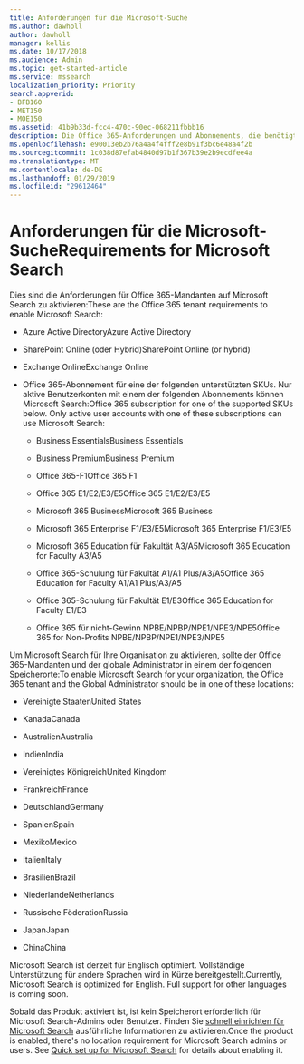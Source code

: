 ```yaml
---
title: Anforderungen für die Microsoft-Suche
ms.author: dawholl
author: dawholl
manager: kellis
ms.date: 10/17/2018
ms.audience: Admin
ms.topic: get-started-article
ms.service: mssearch
localization_priority: Priority
search.appverid:
- BFB160
- MET150
- MOE150
ms.assetid: 41b9b33d-fcc4-470c-90ec-068211fbbb16
description: Die Office 365-Anforderungen und Abonnements, die benötigt werden, aktivieren Microsoft Search
ms.openlocfilehash: e90013eb2b76a4a4f4fff2e8b91f3bc6e48a4f2b
ms.sourcegitcommit: 1c038d87efab4840d97b1f367b39e2b9ecdfee4a
ms.translationtype: MT
ms.contentlocale: de-DE
ms.lasthandoff: 01/29/2019
ms.locfileid: "29612464"
---
```

# <a name="requirements-for-microsoft-search"></a><span data-ttu-id="611ac-103">Anforderungen für die Microsoft-Suche</span><span class="sxs-lookup"><span data-stu-id="611ac-103">Requirements for Microsoft Search</span></span>

<span data-ttu-id="611ac-104">Dies sind die Anforderungen für Office 365-Mandanten auf Microsoft Search zu aktivieren:</span><span class="sxs-lookup"><span data-stu-id="611ac-104">These are the Office 365 tenant requirements to enable Microsoft Search:</span></span> 
  
- <span data-ttu-id="611ac-105">Azure Active Directory</span><span class="sxs-lookup"><span data-stu-id="611ac-105">Azure Active Directory</span></span>
    
- <span data-ttu-id="611ac-106">SharePoint Online (oder Hybrid)</span><span class="sxs-lookup"><span data-stu-id="611ac-106">SharePoint Online (or hybrid)</span></span>
    
- <span data-ttu-id="611ac-107">Exchange Online</span><span class="sxs-lookup"><span data-stu-id="611ac-107">Exchange Online</span></span>
    
- <span data-ttu-id="611ac-p101">Office 365-Abonnement für eine der folgenden unterstützten SKUs. Nur aktive Benutzerkonten mit einem der folgenden Abonnements können Microsoft Search:</span><span class="sxs-lookup"><span data-stu-id="611ac-p101">Office 365 subscription for one of the supported SKUs below. Only active user accounts with one of these subscriptions can use Microsoft Search:</span></span>
    
  - <span data-ttu-id="611ac-110">Business Essentials</span><span class="sxs-lookup"><span data-stu-id="611ac-110">Business Essentials</span></span>
    
  - <span data-ttu-id="611ac-111">Business Premium</span><span class="sxs-lookup"><span data-stu-id="611ac-111">Business Premium</span></span>
    
  - <span data-ttu-id="611ac-112">Office 365-F1</span><span class="sxs-lookup"><span data-stu-id="611ac-112">Office 365 F1</span></span>
    
  - <span data-ttu-id="611ac-113">Office 365 E1/E2/E3/E5</span><span class="sxs-lookup"><span data-stu-id="611ac-113">Office 365 E1/E2/E3/E5</span></span>
    
  - <span data-ttu-id="611ac-114">Microsoft 365 Business</span><span class="sxs-lookup"><span data-stu-id="611ac-114">Microsoft 365 Business</span></span>
    
  - <span data-ttu-id="611ac-115">Microsoft 365 Enterprise F1/E3/E5</span><span class="sxs-lookup"><span data-stu-id="611ac-115">Microsoft 365 Enterprise F1/E3/E5</span></span>
    
  - <span data-ttu-id="611ac-116">Microsoft 365 Education für Fakultät A3/A5</span><span class="sxs-lookup"><span data-stu-id="611ac-116">Microsoft 365 Education for Faculty A3/A5</span></span>
    
  - <span data-ttu-id="611ac-117">Office 365-Schulung für Fakultät A1/A1 Plus/A3/A5</span><span class="sxs-lookup"><span data-stu-id="611ac-117">Office 365 Education for Faculty A1/A1 Plus/A3/A5</span></span>
    
  - <span data-ttu-id="611ac-118">Office 365-Schulung für Fakultät E1/E3</span><span class="sxs-lookup"><span data-stu-id="611ac-118">Office 365 Education for Faculty E1/E3</span></span>
    
  - <span data-ttu-id="611ac-119">Office 365 für nicht-Gewinn NPBE/NPBP/NPE1/NPE3/NPE5</span><span class="sxs-lookup"><span data-stu-id="611ac-119">Office 365 for Non-Profits NPBE/NPBP/NPE1/NPE3/NPE5</span></span>
    
<span data-ttu-id="611ac-120">Um Microsoft Search für Ihre Organisation zu aktivieren, sollte der Office 365-Mandanten und der globale Administrator in einem der folgenden Speicherorte:</span><span class="sxs-lookup"><span data-stu-id="611ac-120">To enable Microsoft Search for your organization, the Office 365 tenant and the Global Administrator should be in one of these locations:</span></span>
  
- <span data-ttu-id="611ac-121">Vereinigte Staaten</span><span class="sxs-lookup"><span data-stu-id="611ac-121">United States</span></span>
    
- <span data-ttu-id="611ac-122">Kanada</span><span class="sxs-lookup"><span data-stu-id="611ac-122">Canada</span></span>
    
- <span data-ttu-id="611ac-123">Australien</span><span class="sxs-lookup"><span data-stu-id="611ac-123">Australia</span></span>
    
- <span data-ttu-id="611ac-124">Indien</span><span class="sxs-lookup"><span data-stu-id="611ac-124">India</span></span>
    
- <span data-ttu-id="611ac-125">Vereinigtes Königreich</span><span class="sxs-lookup"><span data-stu-id="611ac-125">United Kingdom</span></span>
    
- <span data-ttu-id="611ac-126">Frankreich</span><span class="sxs-lookup"><span data-stu-id="611ac-126">France</span></span>
    
- <span data-ttu-id="611ac-127">Deutschland</span><span class="sxs-lookup"><span data-stu-id="611ac-127">Germany</span></span>
  
- <span data-ttu-id="611ac-128">Spanien</span><span class="sxs-lookup"><span data-stu-id="611ac-128">Spain</span></span>
    
- <span data-ttu-id="611ac-129">Mexiko</span><span class="sxs-lookup"><span data-stu-id="611ac-129">Mexico</span></span>
    
- <span data-ttu-id="611ac-130">Italien</span><span class="sxs-lookup"><span data-stu-id="611ac-130">Italy</span></span>
    
- <span data-ttu-id="611ac-131">Brasilien</span><span class="sxs-lookup"><span data-stu-id="611ac-131">Brazil</span></span>
    
- <span data-ttu-id="611ac-132">Niederlande</span><span class="sxs-lookup"><span data-stu-id="611ac-132">Netherlands</span></span>
    
- <span data-ttu-id="611ac-133">Russische Föderation</span><span class="sxs-lookup"><span data-stu-id="611ac-133">Russia</span></span>
    
- <span data-ttu-id="611ac-134">Japan</span><span class="sxs-lookup"><span data-stu-id="611ac-134">Japan</span></span>

- <span data-ttu-id="611ac-135">China</span><span class="sxs-lookup"><span data-stu-id="611ac-135">China</span></span>
 
<span data-ttu-id="611ac-p102">Microsoft Search ist derzeit für Englisch optimiert. Vollständige Unterstützung für andere Sprachen wird in Kürze bereitgestellt.</span><span class="sxs-lookup"><span data-stu-id="611ac-p102">Currently, Microsoft Search is optimized for English. Full support for other languages is coming soon.</span></span>

<span data-ttu-id="611ac-p103">Sobald das Produkt aktiviert ist, ist kein Speicherort erforderlich für Microsoft Search-Admins oder Benutzer. Finden Sie [schnell einrichten für Microsoft Search](quick-set-up.md) ausführliche Informationen zu aktivieren.</span><span class="sxs-lookup"><span data-stu-id="611ac-p103">Once the product is enabled, there's no location requirement for Microsoft Search admins or users. See [Quick set up for Microsoft Search](quick-set-up.md) for details about enabling it.</span></span> 

  

